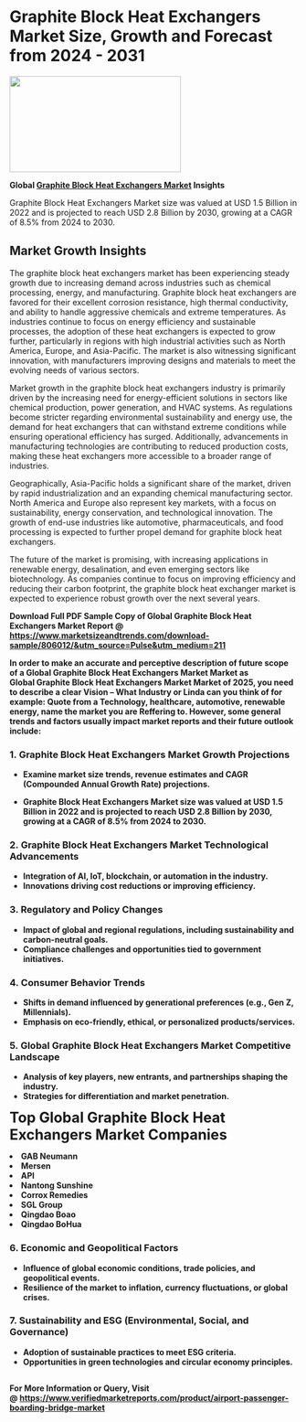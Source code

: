 <H1>Graphite Block Heat Exchangers Market Size, Growth and Forecast from 2024 - 2031</H1><img class="aligncenter size-medium wp-image-584254" src="https://thirdeyenews.in/wp-content/uploads/2024/09/Global-Market-Research-300x168.jpeg" alt="" width="300" height="168" /><p><strong>Global&nbsp;<a href="https://www.marketsizeandtrends.com/download-sample/806012/&amp;utm_source=Pulse&amp;utm_medium=211">Graphite Block Heat Exchangers Market</a> Insights</strong></p><p>Graphite Block Heat Exchangers Market size was valued at USD 1.5 Billion in 2022 and is projected to reach USD 2.8 Billion by 2030, growing at a CAGR of 8.5% from 2024 to 2030.</p><p><h2>Market Growth Insights</h2> <p>The graphite block heat exchangers market has been experiencing steady growth due to increasing demand across industries such as chemical processing, energy, and manufacturing. Graphite block heat exchangers are favored for their excellent corrosion resistance, high thermal conductivity, and ability to handle aggressive chemicals and extreme temperatures. As industries continue to focus on energy efficiency and sustainable processes, the adoption of these heat exchangers is expected to grow further, particularly in regions with high industrial activities such as North America, Europe, and Asia-Pacific. The market is also witnessing significant innovation, with manufacturers improving designs and materials to meet the evolving needs of various sectors.</p> <p><strong></strong></p> <p>Market growth in the graphite block heat exchangers industry is primarily driven by the increasing need for energy-efficient solutions in sectors like chemical production, power generation, and HVAC systems. As regulations become stricter regarding environmental sustainability and energy use, the demand for heat exchangers that can withstand extreme conditions while ensuring operational efficiency has surged. Additionally, advancements in manufacturing technologies are contributing to reduced production costs, making these heat exchangers more accessible to a broader range of industries.</p> <p>Geographically, Asia-Pacific holds a significant share of the market, driven by rapid industrialization and an expanding chemical manufacturing sector. North America and Europe also represent key markets, with a focus on sustainability, energy conservation, and technological innovation. The growth of end-use industries like automotive, pharmaceuticals, and food processing is expected to further propel demand for graphite block heat exchangers.</p> <p>The future of the market is promising, with increasing applications in renewable energy, desalination, and even emerging sectors like biotechnology. As companies continue to focus on improving efficiency and reducing their carbon footprint, the graphite block heat exchanger market is expected to experience robust growth over the next several years.</p> <p><strong></p><p><span class=""><strong>Download Full PDF Sample Copy of Global Graphite Block Heat Exchangers Market Report</strong> @ <a href="https://www.marketsizeandtrends.com/download-sample/806012/&amp;utm_source=Pulse&amp;utm_medium=211" target="_blank">https://www.marketsizeandtrends.com/download-sample/806012/&amp;utm_source=Pulse&amp;utm_medium=211</a></span></p><p>In order to make an accurate and perceptive description of future scope of a Global&nbsp;Graphite Block Heat Exchangers Market Market as Global&nbsp;Graphite Block Heat Exchangers Market Market of 2025, you need to describe a clear Vision &ndash; What Industry or Linda can you think of for example: Quote from a Technology, healthcare, automotive, renewable energy, name the market you are Reffering to. However, some general trends and factors usually impact market reports and their future outlook include:</p><h3>1.&nbsp;<strong>Graphite Block Heat Exchangers Market Growth Projections</strong></h3><ul><li>Examine market size trends, revenue estimates and CAGR (Compounded Annual Growth Rate) projections.</li><li><p>Graphite Block Heat Exchangers Market size was valued at USD 1.5 Billion in 2022 and is projected to reach USD 2.8 Billion by 2030, growing at a CAGR of 8.5% from 2024 to 2030.</p></li></ul><h3>2.&nbsp;<strong>Graphite Block Heat Exchangers Market Technological Advancements</strong></h3><ul><li>Integration of AI, IoT, blockchain, or automation in the industry.</li><li>Innovations driving cost reductions or improving efficiency.</li></ul><h3>3.&nbsp;<strong>Regulatory and Policy Changes</strong></h3><ul><li>Impact of global and regional regulations, including sustainability and carbon-neutral goals.</li><li>Compliance challenges and opportunities tied to government initiatives.</li></ul><h3>4.&nbsp;<strong>Consumer Behavior Trends</strong></h3><ul><li>Shifts in demand influenced by generational preferences (e.g., Gen Z, Millennials).</li><li>Emphasis on eco-friendly, ethical, or personalized products/services.</li></ul><h3>5.&nbsp;<strong>Global Graphite Block Heat Exchangers Market Competitive Landscape</strong></h3><ul><li>Analysis of key players, new entrants, and partnerships shaping the industry.</li><li>Strategies for differentiation and market penetration.</li></ul><p data-pm-slice="1 1 []"><span style="color: inherit; font-family: inherit; font-size: 25px;">Top Global Graphite Block Heat Exchangers Market Companies</span></p><div class="" data-test-id=""><p><li>GAB Neumann</li><li> Mersen</li><li> API</li><li> Nantong Sunshine</li><li> Corrox Remedies</li><li> SGL Group</li><li> Qingdao Boao</li><li> Qingdao BoHua</li></p></div><h3>6.&nbsp;<strong>Economic and Geopolitical Factors</strong></h3><ul><li>Influence of global economic conditions, trade policies, and geopolitical events.</li><li>Resilience of the market to inflation, currency fluctuations, or global crises.</li></ul><h3>7.&nbsp;<strong>Sustainability and ESG (Environmental, Social, and Governance)</strong></h3><ul><li>Adoption of sustainable practices to meet ESG criteria.</li><li>Opportunities in green technologies and circular economy principles.</li></ul><h2><strong style="font-size: 14px;">For More Information or Query, Visit @&nbsp;</strong><a style="background-color: #ffffff; font-size: 14px;" href="https://www.marketsizeandtrends.com/report/graphite-block-heat-exchangers-market/" target="_blank">https://www.verifiedmarketreports.com/product/airport-passenger-boarding-bridge-market</a></h2>

